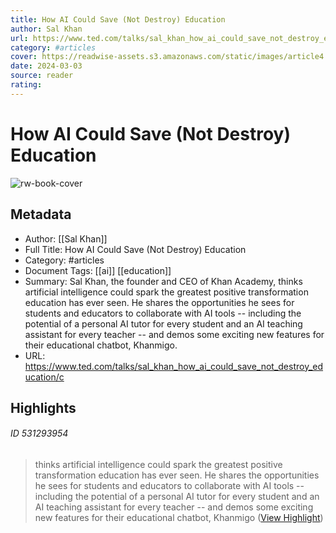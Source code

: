 ```yaml
---
title: How AI Could Save (Not Destroy) Education
author: Sal Khan
url: https://www.ted.com/talks/sal_khan_how_ai_could_save_not_destroy_education/c
category: #articles
cover: https://readwise-assets.s3.amazonaws.com/static/images/article4.6bc1851654a0.png
date: 2024-03-03
source: reader
rating:
---
```

# How AI Could Save (Not Destroy) Education

![rw-book-cover](https://readwise-assets.s3.amazonaws.com/static/images/article4.6bc1851654a0.png)

## Metadata
- Author: [[Sal Khan]]
- Full Title: How AI Could Save (Not Destroy) Education
- Category: #articles
- Document Tags: [[ai]] [[education]] 
- Summary: Sal Khan, the founder and CEO of Khan Academy, thinks artificial intelligence could spark the greatest positive transformation education has ever seen. He shares the opportunities he sees for students and educators to collaborate with AI tools -- including the potential of a personal AI tutor for every student and an AI teaching assistant for every teacher -- and demos some exciting new features for their educational chatbot, Khanmigo.
- URL: https://www.ted.com/talks/sal_khan_how_ai_could_save_not_destroy_education/c

## Highlights
###### ID 531293954
> thinks artificial intelligence could spark the greatest positive transformation education has ever seen. He shares the opportunities he sees for students and educators to collaborate with AI tools -- including the potential of a personal AI tutor for every student and an AI teaching assistant for every teacher -- and demos some exciting new features for their educational chatbot, Khanmigo ([View Highlight](https://read.readwise.io/read/01h0nnz9neab37f2bptqbm5dhj))
    
